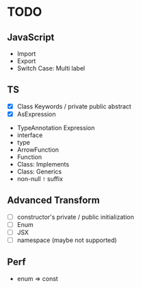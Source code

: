 # TODO

## JavaScript

- Import
- Export
- Switch Case: Multi label

## TS

- [x] Class Keywords / private public abstract
- [x] AsExpression
- TypeAnnotation Expression
- interface
- type
- ArrowFunction
- Function
- Class: Implements
- Class: Generics
- non-null `!` suffix

## Advanced Transform

- [ ] constructor's private / public initialization
- [ ] Enum
- [ ] JSX
- [ ] namespace (maybe not supported)

## Perf

- enum => const